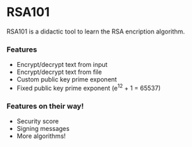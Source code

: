 # RSA101

RSA101 is a didactic tool to learn the RSA encription algorithm.

### Features

  - Encrypt/decrypt text from input
  - Encrypt/decrypt text from file
  - Custom public key prime exponent
  - Fixed public key prime exponent (e<sup>12</sup> + 1 = 65537)

### Features on their way!

  - Security score
  - Signing messages
  - More algorithms!
